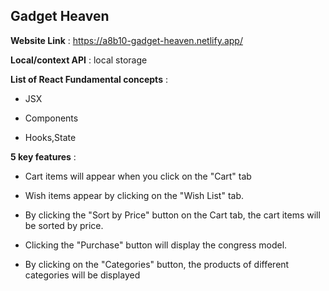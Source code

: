 ## Gadget Heaven

**Website Link** : https://a8b10-gadget-heaven.netlify.app/

**Local/context API** :  local storage

**List of React Fundamental concepts** : 
- JSX
* Components
+ Hooks,State

**5 key features** : 
- Cart items will appear when you click on the "Cart" tab
* Wish items appear by clicking on the "Wish List" tab.
- By clicking the "Sort by Price" button on the Cart tab, the cart items will be sorted by price.
* Clicking the "Purchase" button will display the congress model.
- By clicking on the "Categories" button, the products of different categories will be displayed
